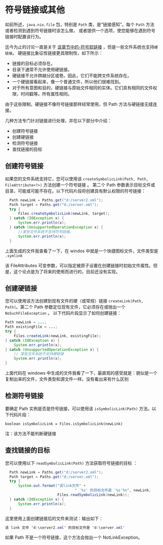# 符号链接或其他


如前所述，`java.nio.file` 包，特别是 `Path` 类，是“链接感知”。每个 `Path` 方法或者检测到遇到符号链接时该怎么做，
或者提供一个选项，使您能够在遇到符号链接时配置该行为。

迄今为止的讨论一直是关于 [该章节中的-符号软链接](./path.md) ，但是一些文件系统也支持`硬链接`。
硬链接比象征性链接更具限制性，如下所示：

* 链接的目标必须存在。
* 目录下通常不允许使用硬链接。
* 硬链接不允许跨越分区或卷。因此，它们不能跨文件系统存在。
* 一个硬链接看起来，像一个普通文件，所以他们很难找到。
* 对于所有意图和目的，硬链接与原始文件相同的实体。它们具有相同的文件权限，时间戳等。所有属性相同。

由于这些限制，硬链接不像符号链接那样经常使用，但 Path 方法与硬链接无缝连接。

几种方法专门针对链接进行处理，并在以下部分中介绍：

* 创建符号链接
* 创建硬链接
* 检测符号链接
* 查找链接的目标

## 创建符号链接

如果您的文件系统支持它，您可以使用该 `createSymbolicLink(Path, Path, FileAttribute<?>)` 方法创建一个符号链接 。
第二个 Path 参数表示目标文件或目录，可能或可能不存在。以下代码片段将创建具有默认权限的符号链接：

```java
  Path newLink = Paths.get("d:/server2.xml");
  Path target = Paths.get("d:/server.xml");
  try {
      Files.createSymbolicLink(newLink, target);
  } catch (IOException x) {
      System.err.println(x);
  } catch (UnsupportedOperationException x) {
      //某些文件系统不支持符号链接。
      System.err.println(x);
  }
```
上面生成的文件我查看了一下，在 windos 中就是一个快捷图标文件，文件类型是 `.symlink`

该 FileAttributes 可变参数，可以指定被原子设置在创建链接时初始文件属性。但是，这个论点是为了将来的使用而进行的，目前还没有实现。

## 创建硬链接

您可以使用该方法创建到现有文件的硬（或常规）链接 `createLink(Path, Path)`。第二个 Path 参数定位现有文件，它必须存在或抛出一个 `NoSuchFileException` 。
以下代码片段显示了如何创建链接：

```java
Path newLink = ...;
Path existingFile = ...;
try {
    Files.createLink(newLink, existingFile);
} catch (IOException x) {
    System.err.println(x);
} catch (UnsupportedOperationException x) {
    // 某些文件系统不支持硬链接
    System.err.println(x);
}
```

上面代码在 windows 中生成的文件我看了一下，最直观的感受就是：貌似是一个复制出来的文件，文件类型和源文件一样。没有看出来有什么区别

## 检测符号链接

要确定 Path 实例是否是符号链接，可以使用该 `isSymbolicLink(Path)` 方法。以下代码片段：

```
boolean isSymbolicLink = Files.isSymbolicLink(newLink)
```

注：该方法不能判断硬链接

## 查找链接的目标

您可以使用以下 `readSymbolicLink(Path)` 方法获取符号链接的目标 ：
```java
  Path newLink = Paths.get("d:/server2.xml");
  Path target = Paths.get("d:/server.xml");
  try {
      System.out.format("该link文件" +
                                " '%s' 的目标文件是 '%s'%n", newLink,
                        Files.readSymbolicLink(newLink));
  } catch (IOException x) {
      System.err.println(x);
  }
```
这里使用上面创建链接后的文件来测试：输出如下：

```java
该 link 文件 'd:\server2.xml' 的目标文件是 'd:\server.xml'

```

如果 Path 不是一个符号链接，这个方法会抛出一个 NotLinkException。
